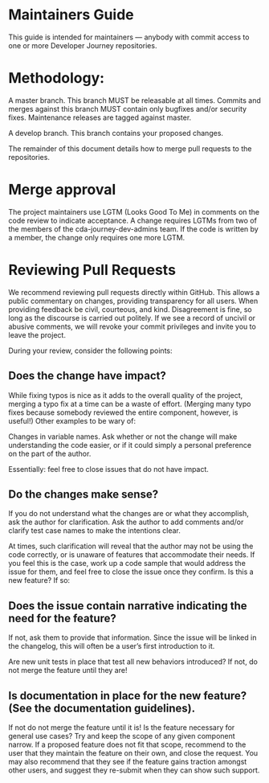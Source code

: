 
# Maintainers Guide

This guide is intended for maintainers — anybody with commit access to one or more Developer Journey repositories.

# Methodology:

A master branch. This branch MUST be releasable at all times. Commits and merges against this branch MUST contain only bugfixes and/or security fixes. Maintenance releases are tagged against master.

A develop branch. This branch contains your proposed changes.

The remainder of this document details how to merge pull requests to the repositories.

# Merge approval

The project maintainers use LGTM (Looks Good To Me) in comments on the code review to indicate acceptance. A change requires LGTMs from two of the members of the cda-journey-dev-admins team. If the code is written by a member, the change only requires one more LGTM.

# Reviewing Pull Requests

We recommend reviewing pull requests directly within GitHub. This allows a public commentary on changes, providing transparency for all users. When providing feedback be civil, courteous, and kind. Disagreement is fine, so long as the discourse is carried out politely. 
If we see a record of uncivil or abusive comments, we will revoke your commit privileges and invite you to leave the project.

During your review, consider the following points:

## Does the change have impact?

While fixing typos is nice as it adds to the overall quality of the project, merging a typo fix at a time can be a waste of effort. (Merging many typo fixes because somebody reviewed the entire component, however, is useful!) Other examples to be wary of:

Changes in variable names. Ask whether or not the change will make understanding the code easier, or if it could simply a personal preference on the part of the author.

Essentially: feel free to close issues that do not have impact.

## Do the changes make sense?

If you do not understand what the changes are or what they accomplish, ask the author for clarification. Ask the author to add comments and/or clarify test case names to make the intentions clear.

At times, such clarification will reveal that the author may not be using the code correctly, or is unaware of features that accommodate their needs. If you feel this is the case, work up a code sample that would address the issue for them, and feel free to close the issue once they confirm.
Is this a new feature? If so:

## Does the issue contain narrative indicating the need for the feature? 

If not, ask them to provide that information. Since the issue will be linked in the changelog, this will often be a user’s first introduction to it.

Are new unit tests in place that test all new behaviors introduced? If not, do not merge the feature until they are! 

## Is documentation in place for the new feature? (See the documentation guidelines). 
If not do not merge the feature until it is! Is the feature necessary for general use cases? Try and keep the scope of any given component narrow. If a proposed feature does not fit that scope, recommend to the user that they maintain the feature on their own, and close the request. 
You may also recommend that they see if the feature gains traction amongst other users, and suggest they re-submit when they can show such support.
